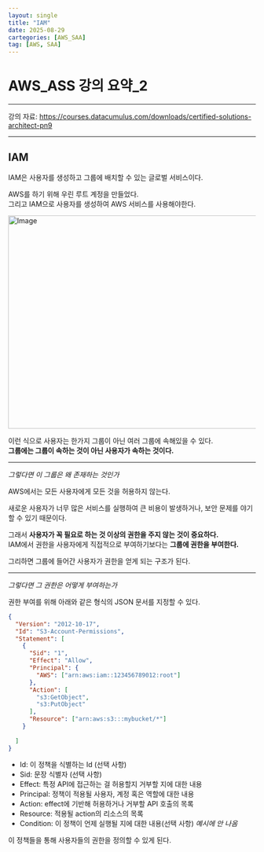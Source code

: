 ```yaml
---
layout: single
title: "IAM"
date: 2025-08-29
cartegories: [AWS_SAA]
tag: [AWS, SAA]
---
```

AWS_ASS 강의 요약_2
===
- - -
강의 자료: <https://courses.datacumulus.com/downloads/certified-solutions-architect-pn9>
- - -

## IAM   

IAM은 사용자를 생성하고 그룹에 배치할 수 있는 글로벌 서비스이다.   

AWS를 하기 위해 우린 루트 계정을 만들었다.      
그리고 IAM으로 사용자를 생성하여 AWS 서비스를 사용해야한다.   

<img width="940" height="434" alt="Image" src="https://github.com/user-attachments/assets/f30f777a-e604-4c2f-90d5-3588befe669a" />   

이런 식으로 사용자는 한가지 그룹이 아닌 여러 그룹에 속해있을 수 있다.   
**그룹에는 그룹이 속하는 것이 아닌 사용자가 속하는 것이다.**   
- - -
*그렇다면 이 그룹은 왜 존재하는 것인가*

AWS에서는 모든 사용자에게 모든 것을 허용하지 않는다.  

새로운 사용자가 너무 많은 서비스를 실행하여 큰 비용이 발생하거나, 보안 문제를 야기할 수 있기 때문이다.   

그래서 **사용자가 꼭 필요로 하는 것 이상의 권한을 주지 않는 것이 중요하다.**   
IAM에서 권한을 사용자에게 직접적으로 부여하기보다는 **그룹에 권한을 부여한다.**  

그리하면 그룹에 들어간 사용자가 권한을 얻게 되는 구조가 된다.  

- - -
*그렇다면 그 권한은 어떻게 부여하는가*    

권한 부여를 위해 아래와 같은 형식의 JSON 문서를 지정할 수 있다.    

```json
{
  "Version": "2012-10-17",
  "Id": "S3-Account-Permissions",
  "Statement": [
    {
      "Sid": "1",
      "Effect": "Allow",
      "Principal": {
        "AWS": ["arn:aws:iam::123456789012:root"]
      },
      "Action": [
        "s3:GetObject",
        "s3:PutObject"
      ], 
      "Resource": ["arn:aws:s3:::mybucket/*"] 
    }
   
  ]
}
```
* Id: 이 정책을 식별하는 Id (선택 사항)
* Sid: 문장 식별자 (선택 사항)
* Effect: 특정 API에 접근하는 걸 허용할지 거부할 지에 대한 내용
* Principal: 정책이 적용될 사용자, 계정 혹은 역할에 대한 내용
* Action: effect에 기반해 허용하거나 거부할 API 호출의 목록
* Resource: 적용될 action의 리소스의 목록
* Condition: 이 정책이 언제 실행될 지에 대한 내용(선택 사항) *예시에 안 나옴* 

이 정책들을 통해 사용자들의 권한을 정의할 수 있게 된다.
